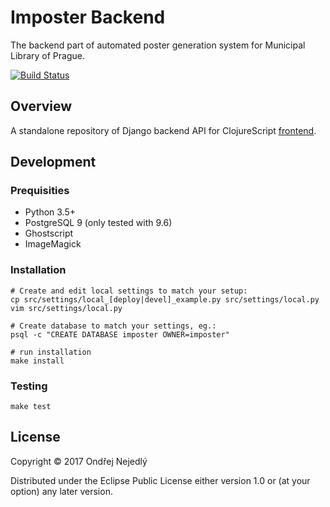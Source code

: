 # Imposter Backend

The backend part of automated poster generation system for 
Municipal Library of Prague.

[![Build Status](https://travis-ci.org/jsmesami/imposter-backend.svg?branch=master)](https://travis-ci.org/jsmesami/imposter-backend)

## Overview

A standalone repository of Django backend API for ClojureScript
[frontend](https://github.com/jsmesami/imposter-frontend). 

## Development

### Prequisities

* Python 3.5+
* PostgreSQL 9 (only tested with 9.6)
* Ghostscript
* ImageMagick

### Installation

    # Create and edit local settings to match your setup:
    cp src/settings/local_[deploy|devel]_example.py src/settings/local.py
    vim src/settings/local.py
    
    # Create database to match your settings, eg.:
    psql -c "CREATE DATABASE imposter OWNER=imposter"
    
    # run installation
    make install

### Testing

    make test

## License

Copyright © 2017 Ondřej Nejedlý

Distributed under the Eclipse Public License either version 1.0 or 
(at your option) any later version.
